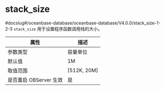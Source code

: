 stack_size 
===============================
#docslug#/oceanbase-database/oceanbase-database/V4.0.0/stack_size-1-2-3
`stack_size` 用于设置程序函数调用栈的大小。


|      **属性**      |    **描述**     |
|------------------|---------------|
| 参数类型             | 容量单位          |
| 默认值              | 1M            |
| 取值范围             | \[512K, 20M\] |
| 是否重启 OBServer 生效 | 是             |


